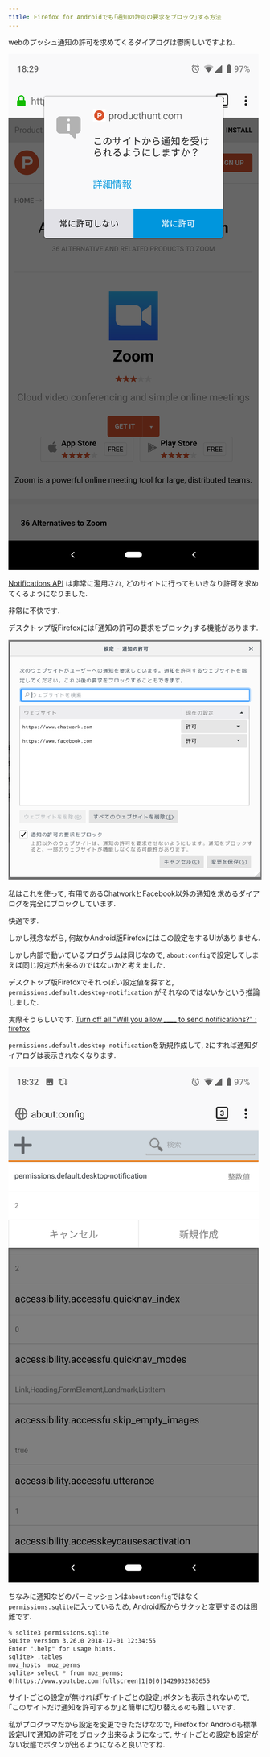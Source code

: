 ```yaml
---
title: Firefox for Androidでも｢通知の許可の要求をブロック｣する方法
---
```


webのプッシュ通知の許可を求めてくるダイアログは鬱陶しいですよね.

![鬱陶しい通知許可ダイアログの例](/asset/Screenshot_20190216-182920.png)

[Notifications API](https://developer.mozilla.org/ja/docs/WebAPI/Using_Web_Notifications)
は非常に濫用され,
どのサイトに行ってもいきなり許可を求めてくるようになりました.

非常に不快です.

デスクトップ版Firefoxには｢通知の許可の要求をブロック｣する機能があります.

![通知の許可の要求をブロック](/asset/screenshot-2019-02-16-18-29-47.png)

私はこれを使って,
有用であるChatworkとFacebook以外の通知を求めるダイアログを完全にブロックしています.

快適です.

しかし残念ながら,
何故かAndroid版Firefoxにはこの設定をするUIがありません.

しかし内部で動いているプログラムは同じなので,
`about:config`で設定してしまえば同じ設定が出来るのではないかと考えました.

デスクトップ版Firefoxでそれっぽい設定値を探すと,
`permissions.default.desktop-notification`
がそれなのではないかという推論しました.

実際そうらしいです.
[Turn off all "Will you allow ____ to send notifications?" : firefox](https://www.reddit.com/r/firefox/comments/80fhkk/turn_off_all_will_you_allow_to_send_notifications/)

`permissions.default.desktop-notification`を新規作成して,
`2`にすれば通知ダイアログは表示されなくなります.

![about:configの画面](/asset/Screenshot_20190216-183235.png)

ちなみに通知などのパーミッションは`about:config`ではなく`permissions.sqlite`に入っているため,
Android版からサクッと変更するのは困難です.

~~~sqlite3
% sqlite3 permissions.sqlite
SQLite version 3.26.0 2018-12-01 12:34:55
Enter ".help" for usage hints.
sqlite> .tables
moz_hosts  moz_perms
sqlite> select * from moz_perms;
0|https://www.youtube.com|fullscreen|1|0|0|1429932583655
~~~

サイトごとの設定が無ければ｢サイトごとの設定｣ボタンも表示されないので,
｢このサイトだけ通知を許可するか｣と簡単に切り替えるのも難しいです.

私がプログラマだから設定を変更できただけなので,
Firefox for Androidも標準設定UIで通知の許可をブロック出来るようになって,
サイトごとの設定も設定がない状態でボタンが出るようになると良いですね.
